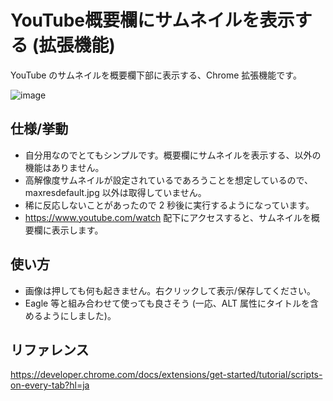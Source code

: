 # YouTube概要欄にサムネイルを表示する (拡張機能)

YouTube のサムネイルを概要欄下部に表示する、Chrome 拡張機能です。

![image](https://github.com/user-attachments/assets/70aa3bce-dd01-4634-86f2-e9ab6c9e61bf)

## 仕様/挙動

- 自分用なのでとてもシンプルです。概要欄にサムネイルを表示する、以外の機能はありません。
- 高解像度サムネイルが設定されているであろうことを想定しているので、maxresdefault.jpg 以外は取得していません。
- 稀に反応しないことがあったので 2 秒後に実行するようになっています。
- https://www.youtube.com/watch 配下にアクセスすると、サムネイルを概要欄に表示します。

## 使い方

- 画像は押しても何も起きません。右クリックして表示/保存してください。
- Eagle 等と組み合わせて使っても良さそう (一応、ALT 属性にタイトルを含めるようにしました)。

## リファレンス

https://developer.chrome.com/docs/extensions/get-started/tutorial/scripts-on-every-tab?hl=ja

